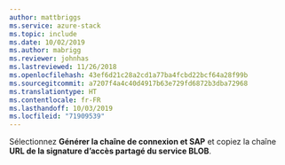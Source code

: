 ```yaml
---
author: mattbriggs
ms.service: azure-stack
ms.topic: include
ms.date: 10/02/2019
ms.author: mabrigg
ms.reviewer: johnhas
ms.lastreviewed: 11/26/2018
ms.openlocfilehash: 43ef6d21c28a2cd1a77ba4fcbd22bcf64a28f99b
ms.sourcegitcommit: a7207f4a4c40d4917b63e729fd6872b3dba72968
ms.translationtype: HT
ms.contentlocale: fr-FR
ms.lasthandoff: 10/03/2019
ms.locfileid: "71909539"
---
```

Sélectionnez **Générer la chaîne de connexion et SAP** et copiez la chaîne **URL de la signature d’accès partagé du service BLOB**.